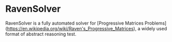 # RavenSolver
RavenSolver is a fully automated solver for [Progressive Matrices Problems] (https://en.wikipedia.org/wiki/Raven's_Progressive_Matrices),
a widely used format of abstract reasoning test.

